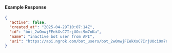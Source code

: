 <!-- Code generated for API Clients. DO NOT EDIT. -->

#### Example Response

```json
{
  "active": false,
  "created_at": "2025-04-29T10:07:14Z",
  "id": "bot_2wOmwjFEekXsC7IrjUOci9m7nKa",
  "name": "inactive bot user from API",
  "uri": "https://api.ngrok.com/bot_users/bot_2wOmwjFEekXsC7IrjUOci9m7nKa"
}
```
